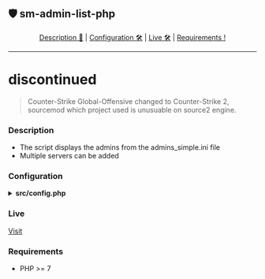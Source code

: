 ## 🛡️ sm-admin-list-php

<p  align="center">
<a  href="#description">Description 📄</a> | 
<a  href="#configuration">Configuration 🛠</a> | 
<a  href="#live">Live 🛠</a> | 
<a  href="#requirements">Requirements !</a> 
</p>

---

# discontinued
> Counter-Strike Global-Offensive changed to Counter-Strike 2, sourcemod which project used is unusuable on source2 engine.

### Description
- The script displays the admins from the admins_simple.ini file
- Multiple servers can be added

### Configuration
<details>
<summary><b>src/config.php</b></summary>

```php
    'STEAM_API_KEY' => "XXXXXXXXXXXXXXX", // Generate on https://steamcommunity.com/dev/apikey
    'LOGO_PATH' => "img/logo.webp",
    'FTP' => [

        'Server1' => [ // ServerName
            'host' => "127.0.0.1", // FTP Host
            'username' => "user", // FTP User
            'password' => "pass", // FTP Password
            'path' => "/csgo/addons/sourcemod/configs/admins_simple.ini", // FTP Path
        ],
        
    ],
    'ADMIN_FLAG' => ["d", "@Admin", "@Opiekun", "@Wlasciciel"], // Admin flags and groups
    'CACHE_TIME' => 5 * 60, // How long cache page
    'CACHE_DIR' => "cache/", // Cache Dir
    'CACHE_FILENAME' => md5($_SERVER['REQUEST_URI']), // Cache Filename
```
To add more servers, duplicate `Server1` entry e.g
```php
        'Server1' => [ // ServerName
            'host' => "127.0.0.1", // FTP Host
            'username' => "user", // FTP User
            'password' => "pass", // FTP Password
            'path' => "/csgo/addons/sourcemod/configs/admins_simple.ini", // FTP Path
        ],
        'Server2' => [ // ServerName
            'host' => "127.0.0.1", // FTP Host
            'username' => "user", // FTP User
            'password' => "pass", // FTP Password
            'path' => "/csgo/addons/sourcemod/configs/admins_simple.ini", // FTP Path
        ],
```
Then visit `SITE_URL/index.php?server=Server1` or `SITE_URL/index.php?server=Server2`
</details>

### Live
[Visit](https://utopiafps.pl/admins/index.php?server=MIRAGE)

### Requirements
- PHP >= 7
